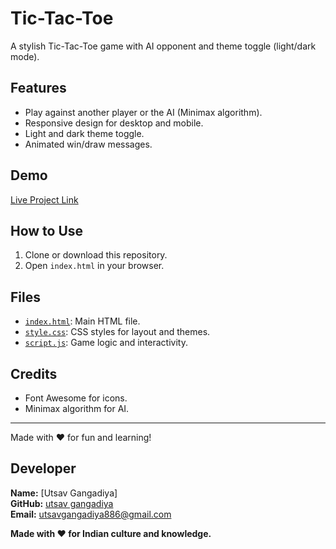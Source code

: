 # Tic-Tac-Toe

A stylish Tic-Tac-Toe game with AI opponent and theme toggle (light/dark mode).

## Features

- Play against another player or the AI (Minimax algorithm).
- Responsive design for desktop and mobile.
- Light and dark theme toggle.
- Animated win/draw messages.

## Demo

[Live Project Link](https://utsavgangadiya.github.io/Tic-Tac-Toe-with-ai/)

## How to Use

1. Clone or download this repository.
2. Open `index.html` in your browser.

## Files

- [`index.html`](index.html): Main HTML file.
- [`style.css`](style.css): CSS styles for layout and themes.
- [`script.js`](script.js): Game logic and interactivity.

## Credits

- Font Awesome for icons.
- Minimax algorithm for AI.

---

Made with ❤️ for fun and learning!

## Developer

**Name:** [Utsav Gangadiya]  
**GitHub:** [utsav gangadiya](https://github.com/utsavgangadiya)  
**Email:** utsavgangadiya886@gmail.com

**Made with ❤️ for Indian culture and knowledge.**
